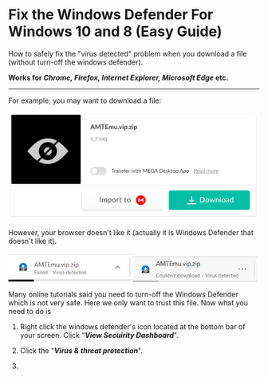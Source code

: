 # Fix the Windows Defender For Windows 10 and 8 (Easy Guide)

How to safely fix the "virus detected" problem when you download a file (without turn-off the windows defender).

**Works for *Chrome, Firefox, Internet Explorer, Microsoft Edge*  etc.**

-------------------------------------

For example, you may want to download a file:

<img src="1.png" width="500"/>

However, your browser doesn't like it (actually it is Windows Defender that doesn't like it).

<img src="2.png" width="250"/><img src="3.png" width="250"/>

Many online tutorials said you need to turn-off the Windows Defender which is not very safe. Here we only want to trust this file.
Now what you need to do is 

1. Right click the windows defender's icon located at the bottom bar of your screen. Click "***View Secuirity Dashboard***".

2. Click the "***Virus & threat protection***".

3.
